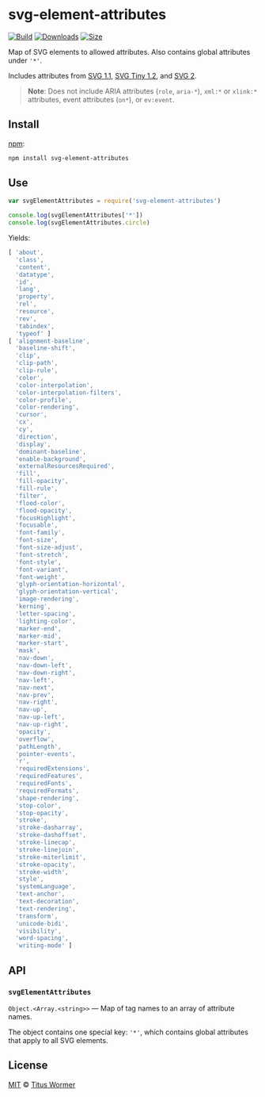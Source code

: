 # svg-element-attributes

[![Build][build-badge]][build]
[![Downloads][downloads-badge]][downloads]
[![Size][size-badge]][size]

Map of SVG elements to allowed attributes.
Also contains global attributes under `'*'`.

Includes attributes from [SVG 1.1][1.1], [SVG Tiny 1.2][1.2], and [SVG 2][2.0].

> **Note**: Does not include ARIA attributes (`role`, `aria-*`), `xml:*` or
> `xlink:*` attributes, event attributes (`on*`), or `ev:event`.

## Install

[npm][]:

```sh
npm install svg-element-attributes
```

## Use

```js
var svgElementAttributes = require('svg-element-attributes')

console.log(svgElementAttributes['*'])
console.log(svgElementAttributes.circle)
```

Yields:

```js
[ 'about',
  'class',
  'content',
  'datatype',
  'id',
  'lang',
  'property',
  'rel',
  'resource',
  'rev',
  'tabindex',
  'typeof' ]
[ 'alignment-baseline',
  'baseline-shift',
  'clip',
  'clip-path',
  'clip-rule',
  'color',
  'color-interpolation',
  'color-interpolation-filters',
  'color-profile',
  'color-rendering',
  'cursor',
  'cx',
  'cy',
  'direction',
  'display',
  'dominant-baseline',
  'enable-background',
  'externalResourcesRequired',
  'fill',
  'fill-opacity',
  'fill-rule',
  'filter',
  'flood-color',
  'flood-opacity',
  'focusHighlight',
  'focusable',
  'font-family',
  'font-size',
  'font-size-adjust',
  'font-stretch',
  'font-style',
  'font-variant',
  'font-weight',
  'glyph-orientation-horizontal',
  'glyph-orientation-vertical',
  'image-rendering',
  'kerning',
  'letter-spacing',
  'lighting-color',
  'marker-end',
  'marker-mid',
  'marker-start',
  'mask',
  'nav-down',
  'nav-down-left',
  'nav-down-right',
  'nav-left',
  'nav-next',
  'nav-prev',
  'nav-right',
  'nav-up',
  'nav-up-left',
  'nav-up-right',
  'opacity',
  'overflow',
  'pathLength',
  'pointer-events',
  'r',
  'requiredExtensions',
  'requiredFeatures',
  'requiredFonts',
  'requiredFormats',
  'shape-rendering',
  'stop-color',
  'stop-opacity',
  'stroke',
  'stroke-dasharray',
  'stroke-dashoffset',
  'stroke-linecap',
  'stroke-linejoin',
  'stroke-miterlimit',
  'stroke-opacity',
  'stroke-width',
  'style',
  'systemLanguage',
  'text-anchor',
  'text-decoration',
  'text-rendering',
  'transform',
  'unicode-bidi',
  'visibility',
  'word-spacing',
  'writing-mode' ]
```

## API

### `svgElementAttributes`

`Object.<Array.<string>>` — Map of tag names to an array of attribute names.

The object contains one special key: `'*'`, which contains global attributes
that apply to all SVG elements.

## License

[MIT][license] © [Titus Wormer][author]

<!-- Definition -->

[build-badge]: https://img.shields.io/travis/wooorm/svg-element-attributes.svg

[build]: https://travis-ci.org/wooorm/svg-element-attributes

[downloads-badge]: https://img.shields.io/npm/dm/svg-element-attributes.svg

[downloads]: https://www.npmjs.com/package/svg-element-attributes

[size-badge]: https://img.shields.io/bundlephobia/minzip/svg-element-attributes.svg

[size]: https://bundlephobia.com/result?p=svg-element-attributes

[npm]: https://docs.npmjs.com/cli/install

[license]: license

[author]: https://wooorm.com

[1.1]: https://www.w3.org/TR/SVG/attindex.html

[1.2]: https://www.w3.org/TR/SVGTiny12/attributeTable.html

[2.0]: https://www.w3.org/TR/SVG2/attindex.html
